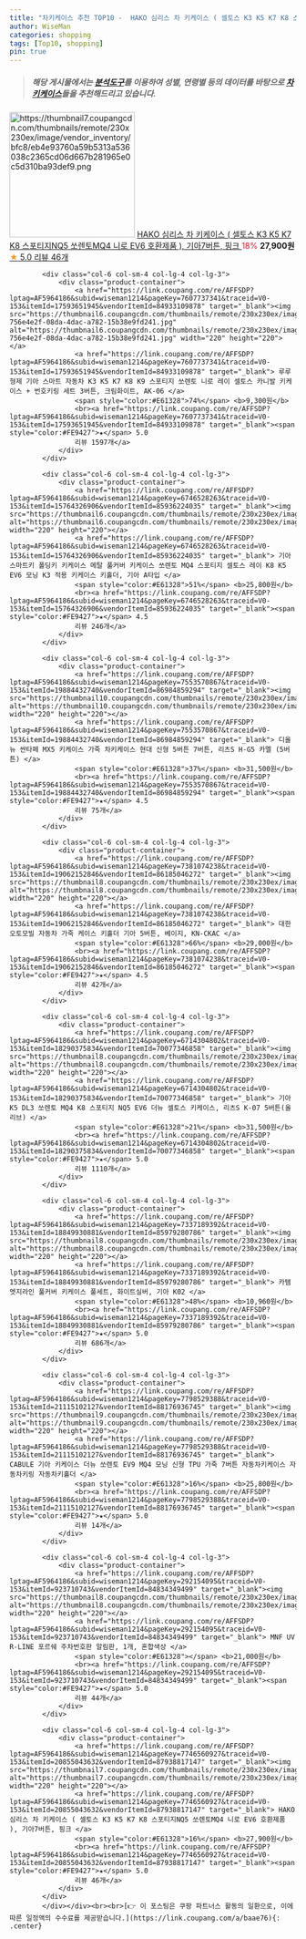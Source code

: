 ```yaml
---
title: "차키케이스 추천 TOP10 -  HAKO 심리스 차 키케이스 ( 셀토스 K3 K5 K7 K8 스포티지NQ5 쏘렌토MQ4 니로 EV6 호환제품 ), 기아7버"
author: WiseMan
categories: shopping
tags: [Top10, shopping]
pin: true
---
```


> ##### 해당 게시물에서는 [**분석도구**](https://itemscout.io/)를 이용하여 **성별**, **연령별** 등의 데이터를 바탕으로 [**차키케이스**](https://link.coupang.com/a/baae76)들을 추천해드리고 있습니다.
<div class="container"><div class="row">
            <div class="col-6 col-sm-4 col-lg-4 col-lg-3">
                <div class="product-container">
                    <a href="https://link.coupang.com/re/AFFSDP?lptag=AF5964186&subid=wiseman1214&pageKey=7746560927&traceid=V0-153&itemId=20855043632&vendorItemId=87938817147" target="_blank"><img src="https://thumbnail7.coupangcdn.com/thumbnails/remote/230x230ex/image/vendor_inventory/bfc8/eb4e93760a59b5313a536038c2365cd06d667b281965e0c5d310ba93def9.png" alt="https://thumbnail7.coupangcdn.com/thumbnails/remote/230x230ex/image/vendor_inventory/bfc8/eb4e93760a59b5313a536038c2365cd06d667b281965e0c5d310ba93def9.png" width="220" height="220"></a>
                    <a href="https://link.coupang.com/re/AFFSDP?lptag=AF5964186&subid=wiseman1214&pageKey=7746560927&traceid=V0-153&itemId=20855043632&vendorItemId=87938817147" target="_blank"> HAKO 심리스 차 키케이스 ( 셀토스 K3 K5 K7 K8 스포티지NQ5 쏘렌토MQ4 니로 EV6 호환제품 ), 기아7버튼, 핑크 </a>
                    <span style="color:#E61328">18%</span> <b>27,900원</b>
                    <br><a href="https://link.coupang.com/re/AFFSDP?lptag=AF5964186&subid=wiseman1214&pageKey=7746560927&traceid=V0-153&itemId=20855043632&vendorItemId=87938817147" target="_blank"><span style="color:#FE9427">★</span> 5.0
                    리뷰 46개</a>
                </div>
            </div>
            
            <div class="col-6 col-sm-4 col-lg-4 col-lg-3">
                <div class="product-container">
                    <a href="https://link.coupang.com/re/AFFSDP?lptag=AF5964186&subid=wiseman1214&pageKey=7607737341&traceid=V0-153&itemId=17593651945&vendorItemId=84933109878" target="_blank"><img src="https://thumbnail6.coupangcdn.com/thumbnails/remote/230x230ex/image/retail/images/3473541523604333-756e4e2f-08da-4dac-a782-15b38e9fd241.jpg" alt="https://thumbnail6.coupangcdn.com/thumbnails/remote/230x230ex/image/retail/images/3473541523604333-756e4e2f-08da-4dac-a782-15b38e9fd241.jpg" width="220" height="220"></a>
                    <a href="https://link.coupang.com/re/AFFSDP?lptag=AF5964186&subid=wiseman1214&pageKey=7607737341&traceid=V0-153&itemId=17593651945&vendorItemId=84933109878" target="_blank"> 루루형제 기아 스마트 자동차 K3 K5 K7 K8 K9 스포티지 쏘렌토 니로 레이 셀토스 카니발 키케이스 + 번호키링 세트 3버튼, 크림화이트, AK-06 </a>
                    <span style="color:#E61328">74%</span> <b>9,300원</b>
                    <br><a href="https://link.coupang.com/re/AFFSDP?lptag=AF5964186&subid=wiseman1214&pageKey=7607737341&traceid=V0-153&itemId=17593651945&vendorItemId=84933109878" target="_blank"><span style="color:#FE9427">★</span> 5.0
                    리뷰 1597개</a>
                </div>
            </div>
            
            <div class="col-6 col-sm-4 col-lg-4 col-lg-3">
                <div class="product-container">
                    <a href="https://link.coupang.com/re/AFFSDP?lptag=AF5964186&subid=wiseman1214&pageKey=6746528263&traceid=V0-153&itemId=15764326906&vendorItemId=85936224035" target="_blank"><img src="https://thumbnail6.coupangcdn.com/thumbnails/remote/230x230ex/image/vendor_inventory/d63f/e9a738e8c31f908536fcaf5f3a81110fe50189750bd1b1ad360cd4cad4d1.jpg" alt="https://thumbnail6.coupangcdn.com/thumbnails/remote/230x230ex/image/vendor_inventory/d63f/e9a738e8c31f908536fcaf5f3a81110fe50189750bd1b1ad360cd4cad4d1.jpg" width="220" height="220"></a>
                    <a href="https://link.coupang.com/re/AFFSDP?lptag=AF5964186&subid=wiseman1214&pageKey=6746528263&traceid=V0-153&itemId=15764326906&vendorItemId=85936224035" target="_blank"> 기아 스마트키 폴딩키 키케이스 메탈 풀커버 키케이스 쏘렌토 MQ4 스포티지 셀토스 레이 K8 K5 EV6 모닝 K3 적용 키케이스 키홀더, 기아 A타입 </a>
                    <span style="color:#E61328">51%</span> <b>25,800원</b>
                    <br><a href="https://link.coupang.com/re/AFFSDP?lptag=AF5964186&subid=wiseman1214&pageKey=6746528263&traceid=V0-153&itemId=15764326906&vendorItemId=85936224035" target="_blank"><span style="color:#FE9427">★</span> 4.5
                    리뷰 246개</a>
                </div>
            </div>
            
            <div class="col-6 col-sm-4 col-lg-4 col-lg-3">
                <div class="product-container">
                    <a href="https://link.coupang.com/re/AFFSDP?lptag=AF5964186&subid=wiseman1214&pageKey=7553570867&traceid=V0-153&itemId=19884432740&vendorItemId=86984859294" target="_blank"><img src="https://thumbnail10.coupangcdn.com/thumbnails/remote/230x230ex/image/vendor_inventory/4c59/c70374a093486f0e199eb6073b1f69fd26410b7d3530c5c98eba35445331.jpg" alt="https://thumbnail10.coupangcdn.com/thumbnails/remote/230x230ex/image/vendor_inventory/4c59/c70374a093486f0e199eb6073b1f69fd26410b7d3530c5c98eba35445331.jpg" width="220" height="220"></a>
                    <a href="https://link.coupang.com/re/AFFSDP?lptag=AF5964186&subid=wiseman1214&pageKey=7553570867&traceid=V0-153&itemId=19884432740&vendorItemId=86984859294" target="_blank"> 디올뉴 싼타페 MX5 키케이스 가죽 차키케이스 현대 신형 5버튼 7버튼, 리츠S H-G5 카멜 (5버튼) </a>
                    <span style="color:#E61328">37%</span> <b>31,500원</b>
                    <br><a href="https://link.coupang.com/re/AFFSDP?lptag=AF5964186&subid=wiseman1214&pageKey=7553570867&traceid=V0-153&itemId=19884432740&vendorItemId=86984859294" target="_blank"><span style="color:#FE9427">★</span> 4.5
                    리뷰 75개</a>
                </div>
            </div>
            
            <div class="col-6 col-sm-4 col-lg-4 col-lg-3">
                <div class="product-container">
                    <a href="https://link.coupang.com/re/AFFSDP?lptag=AF5964186&subid=wiseman1214&pageKey=7381074238&traceid=V0-153&itemId=19062152846&vendorItemId=86185046272" target="_blank"><img src="https://thumbnail8.coupangcdn.com/thumbnails/remote/230x230ex/image/rs_quotation_api/ktluz85b/ebaac5da43544119902d76635786b856.jpg" alt="https://thumbnail8.coupangcdn.com/thumbnails/remote/230x230ex/image/rs_quotation_api/ktluz85b/ebaac5da43544119902d76635786b856.jpg" width="220" height="220"></a>
                    <a href="https://link.coupang.com/re/AFFSDP?lptag=AF5964186&subid=wiseman1214&pageKey=7381074238&traceid=V0-153&itemId=19062152846&vendorItemId=86185046272" target="_blank"> 대한오토모빌 자동차 가죽 케이스 키홀더 기아 5버튼, 베이지, KN-CKAC </a>
                    <span style="color:#E61328">66%</span> <b>29,000원</b>
                    <br><a href="https://link.coupang.com/re/AFFSDP?lptag=AF5964186&subid=wiseman1214&pageKey=7381074238&traceid=V0-153&itemId=19062152846&vendorItemId=86185046272" target="_blank"><span style="color:#FE9427">★</span> 4.5
                    리뷰 42개</a>
                </div>
            </div>
            
            <div class="col-6 col-sm-4 col-lg-4 col-lg-3">
                <div class="product-container">
                    <a href="https://link.coupang.com/re/AFFSDP?lptag=AF5964186&subid=wiseman1214&pageKey=6714304802&traceid=V0-153&itemId=18290375834&vendorItemId=70077346858" target="_blank"><img src="https://thumbnail8.coupangcdn.com/thumbnails/remote/230x230ex/image/vendor_inventory/cd2c/810c6e2e5a108178316142d50cec036e7fe1a5bd8b9d2859cd63880adf22.jpg" alt="https://thumbnail8.coupangcdn.com/thumbnails/remote/230x230ex/image/vendor_inventory/cd2c/810c6e2e5a108178316142d50cec036e7fe1a5bd8b9d2859cd63880adf22.jpg" width="220" height="220"></a>
                    <a href="https://link.coupang.com/re/AFFSDP?lptag=AF5964186&subid=wiseman1214&pageKey=6714304802&traceid=V0-153&itemId=18290375834&vendorItemId=70077346858" target="_blank"> 기아 K5 DL3 쏘렌토 MQ4 K8 스포티지 NQ5 EV6 더뉴 셀토스 키케이스, 리츠S K-07 5버튼(올리브) </a>
                    <span style="color:#E61328">21%</span> <b>31,500원</b>
                    <br><a href="https://link.coupang.com/re/AFFSDP?lptag=AF5964186&subid=wiseman1214&pageKey=6714304802&traceid=V0-153&itemId=18290375834&vendorItemId=70077346858" target="_blank"><span style="color:#FE9427">★</span> 5.0
                    리뷰 1110개</a>
                </div>
            </div>
            
            <div class="col-6 col-sm-4 col-lg-4 col-lg-3">
                <div class="product-container">
                    <a href="https://link.coupang.com/re/AFFSDP?lptag=AF5964186&subid=wiseman1214&pageKey=7337189392&traceid=V0-153&itemId=18849930881&vendorItemId=85979280786" target="_blank"><img src="https://thumbnail8.coupangcdn.com/thumbnails/remote/230x230ex/image/rs_quotation_api/vlgfwsrk/3874126743f04234adeceecc7792000a.jpg" alt="https://thumbnail8.coupangcdn.com/thumbnails/remote/230x230ex/image/rs_quotation_api/vlgfwsrk/3874126743f04234adeceecc7792000a.jpg" width="220" height="220"></a>
                    <a href="https://link.coupang.com/re/AFFSDP?lptag=AF5964186&subid=wiseman1214&pageKey=7337189392&traceid=V0-153&itemId=18849930881&vendorItemId=85979280786" target="_blank"> 카템 엣지라인 풀커버 키케이스 풀세트, 화이트실버, 기아 K02 </a>
                    <span style="color:#E61328">48%</span> <b>10,960원</b>
                    <br><a href="https://link.coupang.com/re/AFFSDP?lptag=AF5964186&subid=wiseman1214&pageKey=7337189392&traceid=V0-153&itemId=18849930881&vendorItemId=85979280786" target="_blank"><span style="color:#FE9427">★</span> 5.0
                    리뷰 686개</a>
                </div>
            </div>
            
            <div class="col-6 col-sm-4 col-lg-4 col-lg-3">
                <div class="product-container">
                    <a href="https://link.coupang.com/re/AFFSDP?lptag=AF5964186&subid=wiseman1214&pageKey=7798529388&traceid=V0-153&itemId=21115102127&vendorItemId=88176936745" target="_blank"><img src="https://thumbnail9.coupangcdn.com/thumbnails/remote/230x230ex/image/vendor_inventory/a773/43449a8742dbc4cf5340f61019e18d19dbfa1c716c9e590a7f154d9c7638.jpg" alt="https://thumbnail9.coupangcdn.com/thumbnails/remote/230x230ex/image/vendor_inventory/a773/43449a8742dbc4cf5340f61019e18d19dbfa1c716c9e590a7f154d9c7638.jpg" width="220" height="220"></a>
                    <a href="https://link.coupang.com/re/AFFSDP?lptag=AF5964186&subid=wiseman1214&pageKey=7798529388&traceid=V0-153&itemId=21115102127&vendorItemId=88176936745" target="_blank"> CABULE 기아 키케이스 더뉴 쏘렌토 EV9 MQ4 모닝 신형 TPU 가죽 7버튼 자동차키케이스 자동차키링 자동차키홀더 </a>
                    <span style="color:#E61328">16%</span> <b>25,800원</b>
                    <br><a href="https://link.coupang.com/re/AFFSDP?lptag=AF5964186&subid=wiseman1214&pageKey=7798529388&traceid=V0-153&itemId=21115102127&vendorItemId=88176936745" target="_blank"><span style="color:#FE9427">★</span> 5.0
                    리뷰 14개</a>
                </div>
            </div>
            
            <div class="col-6 col-sm-4 col-lg-4 col-lg-3">
                <div class="product-container">
                    <a href="https://link.coupang.com/re/AFFSDP?lptag=AF5964186&subid=wiseman1214&pageKey=292154095&traceid=V0-153&itemId=923710743&vendorItemId=84834349499" target="_blank"><img src="https://thumbnail8.coupangcdn.com/thumbnails/remote/230x230ex/image/vendor_inventory/1cc4/a28a39f6d9a0fc32415bb5d8c302a95e025ac033e78bd81926464581d901.jpg" alt="https://thumbnail8.coupangcdn.com/thumbnails/remote/230x230ex/image/vendor_inventory/1cc4/a28a39f6d9a0fc32415bb5d8c302a95e025ac033e78bd81926464581d901.jpg" width="220" height="220"></a>
                    <a href="https://link.coupang.com/re/AFFSDP?lptag=AF5964186&subid=wiseman1214&pageKey=292154095&traceid=V0-153&itemId=923710743&vendorItemId=84834349499" target="_blank"> MNF UV R-LINE 포르쉐 주차번호판 알림판, 1개, 혼합색상 </a>
                    <span style="color:#E61328"></span> <b>21,000원</b>
                    <br><a href="https://link.coupang.com/re/AFFSDP?lptag=AF5964186&subid=wiseman1214&pageKey=292154095&traceid=V0-153&itemId=923710743&vendorItemId=84834349499" target="_blank"><span style="color:#FE9427">★</span> 5.0
                    리뷰 44개</a>
                </div>
            </div>
            
            <div class="col-6 col-sm-4 col-lg-4 col-lg-3">
                <div class="product-container">
                    <a href="https://link.coupang.com/re/AFFSDP?lptag=AF5964186&subid=wiseman1214&pageKey=7746560927&traceid=V0-153&itemId=20855043632&vendorItemId=87938817147" target="_blank"><img src="https://thumbnail7.coupangcdn.com/thumbnails/remote/230x230ex/image/vendor_inventory/bfc8/eb4e93760a59b5313a536038c2365cd06d667b281965e0c5d310ba93def9.png" alt="https://thumbnail7.coupangcdn.com/thumbnails/remote/230x230ex/image/vendor_inventory/bfc8/eb4e93760a59b5313a536038c2365cd06d667b281965e0c5d310ba93def9.png" width="220" height="220"></a>
                    <a href="https://link.coupang.com/re/AFFSDP?lptag=AF5964186&subid=wiseman1214&pageKey=7746560927&traceid=V0-153&itemId=20855043632&vendorItemId=87938817147" target="_blank"> HAKO 심리스 차 키케이스 ( 셀토스 K3 K5 K7 K8 스포티지NQ5 쏘렌토MQ4 니로 EV6 호환제품 ), 기아7버튼, 핑크 </a>
                    <span style="color:#E61328">16%</span> <b>27,900원</b>
                    <br><a href="https://link.coupang.com/re/AFFSDP?lptag=AF5964186&subid=wiseman1214&pageKey=7746560927&traceid=V0-153&itemId=20855043632&vendorItemId=87938817147" target="_blank"><span style="color:#FE9427">★</span> 5.0
                    리뷰 46개</a>
                </div>
            </div>
            </div></div><br><br>[👉 이 포스팅은 쿠팡 파트너스 활동의 일환으로, 이에 따른 일정액의 수수료를 제공받습니다.](https://link.coupang.com/a/baae76){: .center}